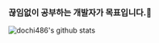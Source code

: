 ### 끊임없이 공부하는 개발자가 목표입니다.👋

<!--
**dochi486/dochi486** is a ✨ _special_ ✨ repository because its `README.md` (this file) appears on your GitHub profile.

Here are some ideas to get you started:

- 🔭 I’m currently working on ...
- 🌱 I’m currently learning ...
- 👯 I’m looking to collaborate on ...
- 🤔 I’m looking for help with ...
- 💬 Ask me about ...
- 📫 How to reach me: ...
- 😄 Pronouns: ...
- ⚡ Fun fact: ...
-->

![dochi486's github stats](https://github-readme-stats.vercel.app/api?username=dochi486&show_icons=true)
